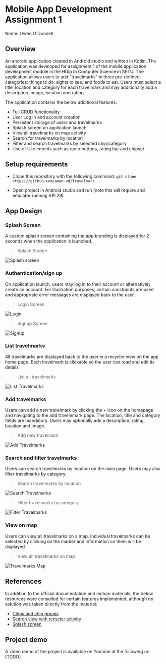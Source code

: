 
# Mobile App Development Assignment 1

Name: Owen O'Donnell

## Overview

An android application created in Android studio and written in Kotlin. The application was developed for assignment 1 of the mobile application development module in the HDip in Computer Science in SETU. The application allows users to add “travelmarks” in three pre-defined categories: things to do; sights to see; and foods to eat. Users must select a title, location and category for each travelmark and may additionally add a description, image, location and rating.

The application contains the below additional features:

+ Full CRUD functionality
+ User Log in and account creation
+ Persistent storage of users and travelmarks
+ Splash screen on application launch
+ View all travelmarks on map activity
+ Search for travelmarks by location
+ Filter and search travelmarks by selected chip/category
+ Use of UI elements such as radio buttons, rating bar and chipset.

## Setup requirements

+ Clone this repository with the following command: `git clone https://github.com/owen-od/Travelmark`

+ Open project in Android studio and run (note this will require and emulator running API 29)

## App Design

### Splash Screen

A custom splash screen containing the app branding is displayed for 2 seconds when the application is launched.

>Splash Screen

![Splash screen](/app/src/images/splash.PNG)

### Authentication/sign up

On application launch, users may log in to their account or alternatively create an account. For illustration purposes, certain constraints are used and appropriate error messages are displayed back to the user.

>Login Screen

![Login](/app/src/images/login.PNG)

>Signup Screen

![Signup](/app/src/images/register.PNG)

### List travelmarks

All travelmarks are displayed back to the user in a recycler view on the app home page. Each travelmark is clickable so the user can read and edit its details

>List all travelmarks

![List Travelmarks](/app/src/images/travelmark_list.PNG)

### Add travelmarks

Users can add a new travelmark by clicking the + icon on the homepage and navigating to the add travelemark page. The location, title and category fields are mandatory. Users may optionally add a description, rating, location and image.

>Add new travelmark

![Add Travelmarks](/app/src/images/travelmark_add.PNG)

### Search and filter travelmarks

Users can search travelmarks by location on the main page. Users may also filter travelmarks by category.

>Search travelmarks by location

![Search Travelmarks](/app/src/images/travelmark_search.PNG)

>Filter travelmarks by category

![Filter Travelmarks](/app/src/images/travelmark_filter.PNG)

### View on map

Users can view all travelmarks on a map. Individual travelmarks can be selected by clicking on the marker and information on them will be displayed

>View all travelmarks on map

![Travelmarks Map](/app/src/images/travelmarks_map.PNG)

## References

In addition to the official documentation and lecture materials, the below resources were consulted for certain features implemented, although no solution was taken directly from the material:

+ [Chips and chip groups](https://www.digitalocean.com/community/tutorials/android-p-chips-chipgroup)
+ [Search view with recycler activity](https://www.geeksforgeeks.org/android-searchview-with-recyclerview-using-kotlin/)
+ [Splash screen](https://www.youtube.com/watch?v=Q0gRqbtFLcw&ab_channel=Stevdza-San)

## Project demo

A video demo of the project is available on Youtube at the following url [TODO]
